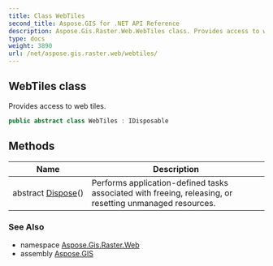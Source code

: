 ```yaml
---
title: Class WebTiles
second_title: Aspose.GIS for .NET API Reference
description: Aspose.Gis.Raster.Web.WebTiles class. Provides access to web tiles
type: docs
weight: 3890
url: /net/aspose.gis.raster.web/webtiles/
---
```

## WebTiles class

Provides access to web tiles.

```csharp
public abstract class WebTiles : IDisposable
```

## Methods

| Name | Description |
| --- | --- |
| abstract [Dispose](../../aspose.gis.raster.web/webtiles/dispose/)() | Performs application-defined tasks associated with freeing, releasing, or resetting unmanaged resources. |

### See Also

* namespace [Aspose.Gis.Raster.Web](../../aspose.gis.raster.web/)
* assembly [Aspose.GIS](../../)


